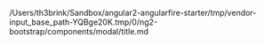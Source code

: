 /Users/th3brink/Sandbox/angular2-angularfire-starter/tmp/vendor-input_base_path-YQBge20K.tmp/0/ng2-bootstrap/components/modal/title.md
